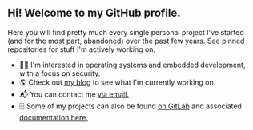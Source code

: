 ## Hi! Welcome to my GitHub profile.
Here you will find pretty much every single personal project I've started (and for the most part, abandoned) over the past few years. See pinned repositories for stuff I'm actively working on.

- 🧑‍💻 I'm interested in operating systems and embedded development, with a focus on security.
- 🌎 Check out [my blog](https://blraaz.me) to see what I'm currently working on.
- 📬 You can contact me [via email.](mailto:tristan@tseifert.me)
- 🗄 Some of my projects can also be found [on GitLab](https://gitlab.trist.network/tseifert) and associated [documentation here.](https://bookstack.trist.network)

